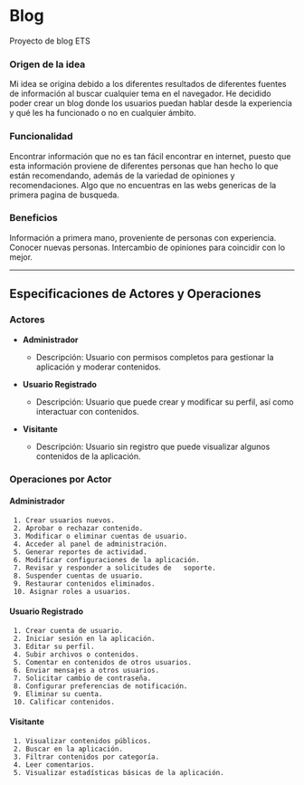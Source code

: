# Blog
Proyecto de blog ETS

### Origen de la idea
Mi idea se origina debido a los diferentes resultados de diferentes fuentes de información al buscar cualquier tema en el navegador. He decidido poder crear un blog donde los usuarios puedan hablar desde la experiencia y qué les ha funcionado o no en cualquier ámbito.

### Funcionalidad

Encontrar información que no es tan fácil encontrar en internet, puesto que esta información proviene de diferentes  personas que han hecho lo que están recomendando, además de la variedad de opiniones y recomendaciones. Algo que no encuentras en las webs genericas de la primera pagina de busqueda.

### Beneficios

Información a primera mano, proveniente de personas con experiencia. Conocer nuevas personas. Intercambio de opiniones para coincidir con lo mejor.

--------------------------------------------------------------------------


## Especificaciones de Actores y Operaciones

### Actores
 
- **Administrador**
  - Descripción: Usuario con permisos completos para gestionar la aplicación y moderar contenidos.


- **Usuario Registrado**
  - Descripción: Usuario que puede crear y modificar su perfil, así como interactuar con contenidos.

- **Visitante**
     - Descripción: Usuario sin registro que puede visualizar algunos contenidos de la aplicación.

### Operaciones por Actor

#### Administrador

     1. Crear usuarios nuevos.
     2. Aprobar o rechazar contenido.
     3. Modificar o eliminar cuentas de usuario.
     4. Acceder al panel de administración.
     5. Generar reportes de actividad.
     6. Modificar configuraciones de la aplicación.
     7. Revisar y responder a solicitudes de   soporte.
     8. Suspender cuentas de usuario.
     9. Restaurar contenidos eliminados.
     10. Asignar roles a usuarios.

   #### Usuario Registrado

     1. Crear cuenta de usuario.
     2. Iniciar sesión en la aplicación.
     3. Editar su perfil.
     4. Subir archivos o contenidos.
     5. Comentar en contenidos de otros usuarios.
     6. Enviar mensajes a otros usuarios.
     7. Solicitar cambio de contraseña.
     8. Configurar preferencias de notificación.
     9. Eliminar su cuenta.
     10. Calificar contenidos.

   #### Visitante

     1. Visualizar contenidos públicos.
     2. Buscar en la aplicación.
     3. Filtrar contenidos por categoría.
     4. Leer comentarios.
     5. Visualizar estadísticas básicas de la aplicación.